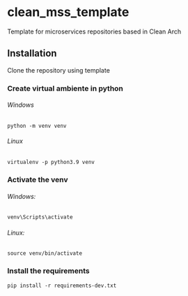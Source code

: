 # clean_mss_template
Template for microservices repositories based in Clean Arch

## Installation
Clone the repository using template

### Create virtual ambiente in python
###### Windows
    python -m venv venv
###### Linux
    virtualenv -p python3.9 venv

### Activate the venv
###### Windows:
    venv\Scripts\activate
###### Linux:
    source venv/bin/activate

### Install the requirements
    pip install -r requirements-dev.txt
